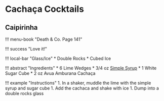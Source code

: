 # Cachaça Cocktails

## Caipirinha

!!! menu-book "Death & Co. Page 141"

!!! success "Love it!"

!!! local-bar "Glass/Ice"
    * Double Rocks
    * Cubed Ice

!!! abstract "Ingredients"
    * 6 Lime Wedges
    * 3/4 oz [Simple Syrup](../syrups/#simple-syrup)
    * 1 White Sugar Cube
    * 2 oz Avua Amburana Cachaça

!!! example "Instructions"
    1. In a shaker, muddle the lime with the simple syrup and sugar cube
    1. Add the cachaca and shake with ice
    1. Dump into a double rocks glass